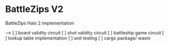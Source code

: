# BattleZips V2
BattleZips Halo 2 implementation

--> [ ] board validity circuit
[ ] shot validity circuit
[ ] battleship game circuit
[ ] lookup table implementation
[ ] unit testing
[ ] cargo package/ wasm
